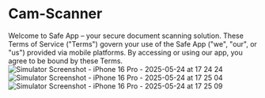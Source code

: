 # Cam-Scanner
Welcome to Safe App – your secure document scanning solution. These Terms of Service ("Terms") govern your use of the Safe App ("we", "our", or "us") provided via mobile platforms. By accessing or using our app, you agree to be bound by these Terms.
![Simulator Screenshot - iPhone 16 Pro - 2025-05-24 at 17 24 24](https://github.com/user-attachments/assets/d39b84b9-4bfb-4677-9977-f41ad5398142)
![Simulator Screenshot - iPhone 16 Pro - 2025-05-24 at 17 25 04](https://github.com/user-attachments/assets/de801ec5-c7de-424c-9db3-fd1db9089470)
![Simulator Screenshot - iPhone 16 Pro - 2025-05-24 at 17 25 09](https://github.com/user-attachments/assets/1e1ff856-ffec-43d6-bb7d-8e33842c8b4c)
